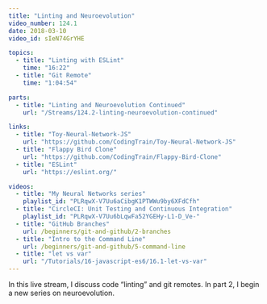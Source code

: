```yaml
---
title: "Linting and Neuroevolution"
video_number: 124.1
date: 2018-03-10
video_id: sIeN74GrYHE

topics:
  - title: "Linting with ESLint"
    time: "16:22"
  - title: "Git Remote"
    time: "1:04:54"

parts:
  - title: "Linting and Neuroevolution Continued"
    url: "/Streams/124.2-linting-neuroevolution-continued"

links:
  - title: "Toy-Neural-Network-JS"
    url: "https://github.com/CodingTrain/Toy-Neural-Network-JS"
  - title: "Flappy Bird Clone"
    url: "https://github.com/CodingTrain/Flappy-Bird-Clone"
  - title: "ESLint"
    url: "https://eslint.org/"

videos:
  - title: "My Neural Networks series"
    playlist_id: "PLRqwX-V7Uu6aCibgK1PTWWu9by6XFdCfh"
  - title: "CircleCI: Unit Testing and Continuous Integration"
    playlist_id: "PLRqwX-V7Uu6bLqwFa52YGEHy-L1-D_Ve-"
  - title: "GitHub Branches"
    url: /beginners/git-and-github/2-branches
  - title: "Intro to the Command Line"
    url: /beginners/git-and-github/5-command-line
  - title: "let vs var"
    url: "/Tutorials/16-javascript-es6/16.1-let-vs-var"
---
```


In this live stream, I discuss code “linting” and git remotes. In part 2, I begin a new series on neuroevolution.
